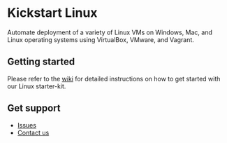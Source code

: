 # Kickstart Linux
Automate deployment of a variety of Linux VMs on Windows, Mac, and Linux operating systems using VirtualBox, VMware, and Vagrant.


## Getting started
Please refer to the [wiki](https://github.com/sloopstash/kickstart-linux/wiki) for detailed instructions on how to get started with our Linux starter-kit.


## Get support
- [Issues](https://github.com/sloopstash/kickstart-linux/issues)
- [Contact us](https://sloopstash.com/contact.html)

